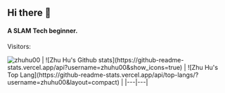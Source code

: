 ## Hi there 👋
#### A SLAM Tech beginner.

Visitors: 

<img src="https://count.getloli.com/get/@zhuhu00" alt="zhuhu00" />
| ![Zhu Hu's Github stats](https://github-readme-stats.vercel.app/api?username=zhuhu00&show_icons=true) | ![Zhu Hu's Top Lang](https://github-readme-stats.vercel.app/api/top-langs/?username=zhuhu00&layout=compact) |
|---|---|







<!--
**zhuhu00/zhuhu00** is a ✨ _special_ ✨ repository because its `README.md` (this file) appears on your GitHub profile.

Here are some ideas to get you started:

- 🔭 I’m currently working on A project
- 🌱 I’m currently learning SLAM
- 👯 I’m looking to collaborate on SLAM
- 🤔 I’m looking for help with ...
- 💬 Ask me about ...
- 📫 How to reach me: zhuhu00@foxmail.com
- 😄 Pronouns: ...
- ⚡ Fun fact: ...
-->
